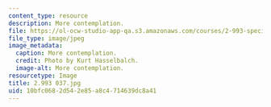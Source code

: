 ```yaml
---
content_type: resource
description: More contemplation.
file: https://ol-ocw-studio-app-qa.s3.amazonaws.com/courses/2-993-special-topics-in-mechanical-engineering-the-art-and-science-of-boat-design-january-iap-2007/10bfc0682d542e85a8c4714639dc8a41_2993037.jpg
file_type: image/jpeg
image_metadata:
  caption: More contemplation.
  credit: Photo by Kurt Hasselbalch.
  image-alt: More contemplation.
resourcetype: Image
title: 2.993 037.jpg
uid: 10bfc068-2d54-2e85-a8c4-714639dc8a41
---
```

